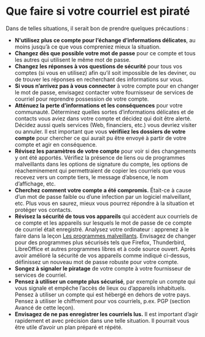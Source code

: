 [Title]: # (Que faire si votre courriel est piraté)
[Order]: # (12)

# Que faire si votre courriel est piraté

Dans de telles situations, il serait bon de prendre quelques précautions :

* **N'utilisez plus ce compte pour l’échange d’informations délicates**, au moins jusqu’à ce que vous compreniez mieux la situation.
* **Changez dès que possible votre mot de passe** pour ce compte et tous les autres qui utilisent le même mot de passe.
* **Changez les réponses à vos questions de sécurité** pour tous vos comptes (si vous en utilisez) afin qu’il soit impossible de les deviner, ou de trouver les réponses en recherchant des informations sur vous.
* **Si vous n’arrivez pas à vous connecter** à votre compte pour en changer le mot de passe, envisagez contacter votre fournisseur de services de courriel pour reprendre possession de votre compte.
* **Atténuez la perte d’informations et les conséquences** pour votre communauté. Déterminez quelles sortes d’informations délicates et de contacts vous aviez dans votre compte et décidez qui doit être alerté. Décidez aussi quels services (Web, financiers, etc.) vous devriez visiter ou annuler. Il est important que vous **vérifiiez les dossiers de votre compte** pour chercher ce qui aurait pu être envoyé à partir de votre compte et agir en conséquence.
* **Révisez les paramètres de votre compte** pour voir si des changements y ont été apportés. Vérifiez la présence de liens ou de programmes malveillants dans les options de signature du compte, les options de réacheminement qui permettraient de copier les courriels que vous recevez vers un compte tiers, le message d’absence, le nom d’affichage, etc.
* **Cherchez comment votre compte a été compromis.** Était-ce à cause d’un mot de passe faible ou d’une infection par un logiciel malveillant, etc. Plus vous en saurez, mieux vous pourrez répondre à la situation et protéger vos contacts.
* **Révisez la sécurité de tous vos appareils** qui accèdent aux courriels de ce compte et les appareils sur lesquels le mot de passe de ce compte de courriel était enregistré. Analysez votre ordinateur : apprenez à le faire dans la leçon [Les programmes malveillants](umbrella://lesson/malware). Envisagez de changer pour des programmes plus sécurisés tels que Firefox, Thunderbird, LibreOffice et autres programmes libres et à code source ouvert. Après avoir amélioré la sécurité de vos appareils comme indiqué ci-dessus, définissez un nouveau mot de passe robuste pour votre compte.
* **Songez à signaler le piratage** de votre compte à votre fournisseur de services de courriel.
* **Pensez à utiliser un compte plus sécurisé**, par exemple un compte qui vous signale et empêche l’accès de lieux ou d’appareils inhabituels. Pensez à utiliser un compte qui est hébergé en dehors de votre pays. Pensez à utiliser le chiffrement pour vos courriels, p.ex. PGP (section Avancé de cette leçon).
* **Envisagez de ne pas enregistrer les courriels lus.**
Il est important d’agir rapidement et avec précision dans une telle situation. Il pourrait vous être utile d’avoir un plan préparé et répété.
